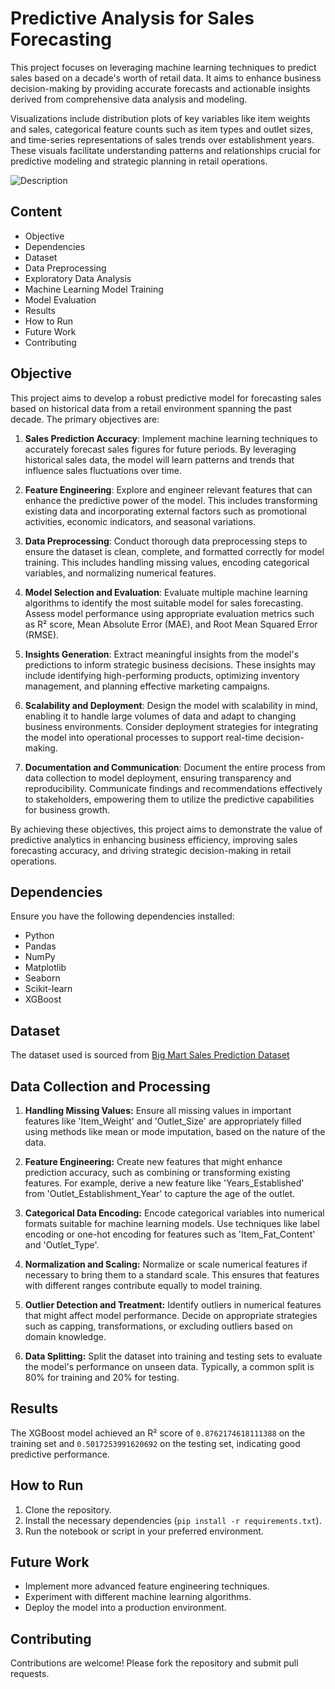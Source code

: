 # Predictive Analysis for Sales Forecasting

This project focuses on leveraging machine learning techniques to predict sales based on a decade's worth of retail data. It aims to enhance business decision-making by providing accurate forecasts and actionable insights derived from comprehensive data analysis and modeling.

Visualizations include distribution plots of key variables like item weights and sales, categorical feature counts such as item types and outlet sizes, and time-series representations of sales trends over establishment years. These visuals facilitate understanding patterns and relationships crucial for predictive modeling and strategic planning in retail operations.

![Description](FRONT-COVER-IMAGE.png)


## Content

- Objective
- Dependencies
- Dataset
- Data Preprocessing
- Exploratory Data Analysis
- Machine Learning Model Training
- Model Evaluation
- Results
- How to Run
- Future Work
- Contributing

## Objective

This project aims to develop a robust predictive model for forecasting sales based on historical data from a retail environment spanning the past decade. The primary objectives are:

1. **Sales Prediction Accuracy**: Implement machine learning techniques to accurately forecast sales figures for future periods. By leveraging historical sales data, the model will learn patterns and trends that influence sales fluctuations over time.

2. **Feature Engineering**: Explore and engineer relevant features that can enhance the predictive power of the model. This includes transforming existing data and incorporating external factors such as promotional activities, economic indicators, and seasonal variations.

3. **Data Preprocessing**: Conduct thorough data preprocessing steps to ensure the dataset is clean, complete, and formatted correctly for model training. This includes handling missing values, encoding categorical variables, and normalizing numerical features.

4. **Model Selection and Evaluation**: Evaluate multiple machine learning algorithms to identify the most suitable model for sales forecasting. Assess model performance using appropriate evaluation metrics such as R² score, Mean Absolute Error (MAE), and Root Mean Squared Error (RMSE).

5. **Insights Generation**: Extract meaningful insights from the model's predictions to inform strategic business decisions. These insights may include identifying high-performing products, optimizing inventory management, and planning effective marketing campaigns.

6. **Scalability and Deployment**: Design the model with scalability in mind, enabling it to handle large volumes of data and adapt to changing business environments. Consider deployment strategies for integrating the model into operational processes to support real-time decision-making.

7. **Documentation and Communication**: Document the entire process from data collection to model deployment, ensuring transparency and reproducibility. Communicate findings and recommendations effectively to stakeholders, empowering them to utilize the predictive capabilities for business growth.

By achieving these objectives, this project aims to demonstrate the value of predictive analytics in enhancing business efficiency, improving sales forecasting accuracy, and driving strategic decision-making in retail operations.

## Dependencies

Ensure you have the following dependencies installed:

- Python
- Pandas
- NumPy
- Matplotlib
- Seaborn
- Scikit-learn
- XGBoost


## Dataset

The dataset used is sourced from [Big Mart Sales Prediction Dataset](https://datahack.analyticsvidhya.com/contest/practice-problem-big-mart-sales-iii/)

## Data Collection and Processing


1. **Handling Missing Values:**
   Ensure all missing values in important features like 'Item_Weight' and 'Outlet_Size' are appropriately filled using methods like mean or mode imputation, based on the nature of the data.

2. **Feature Engineering:**
   Create new features that might enhance prediction accuracy, such as combining or transforming existing features. For example, derive a new feature like 'Years_Established' from 'Outlet_Establishment_Year' to capture the age of the outlet.

3. **Categorical Data Encoding:**
   Encode categorical variables into numerical formats suitable for machine learning models. Use techniques like label encoding or one-hot encoding for features such as 'Item_Fat_Content' and 'Outlet_Type'.

4. **Normalization and Scaling:**
   Normalize or scale numerical features if necessary to bring them to a standard scale. This ensures that features with different ranges contribute equally to model training.

5. **Outlier Detection and Treatment:**
   Identify outliers in numerical features that might affect model performance. Decide on appropriate strategies such as capping, transformations, or excluding outliers based on domain knowledge.

6. **Data Splitting:**
   Split the dataset into training and testing sets to evaluate the model's performance on unseen data. Typically, a common split is 80% for training and 20% for testing.

## Results

The XGBoost model achieved an R² score of `0.8762174618111388` on the training set and `0.5017253991620692` on the testing set, indicating good predictive performance.

## How to Run

1. Clone the repository.
2. Install the necessary dependencies (`pip install -r requirements.txt`).
3. Run the notebook or script in your preferred environment.

## Future Work

- Implement more advanced feature engineering techniques.
- Experiment with different machine learning algorithms.
- Deploy the model into a production environment.

## Contributing

Contributions are welcome! Please fork the repository and submit pull requests.
